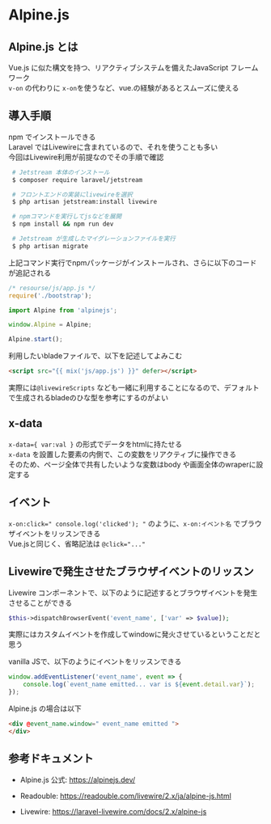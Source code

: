 # Alpine.js

## Alpine.js とは
Vue.js に似た構文を持つ、リアクティブシステムを備えたJavaScript フレームワーク  
`v-on` の代わりに `x-on`を使うなど、vue.の経験があるとスムーズに使える  

## 導入手順
npm でインストールできる  
Laravel ではLivewireに含まれているので、それを使うことも多い  
今回はLivewire利用が前提なのでその手順で確認

```bash
 # Jetstream 本体のインストール
 $ composer require laravel/jetstream

 # フロントエンドの実装にlivewireを選択
 $ php artisan jetstream:install livewire

 # npmコマンドを実行してjsなどを展開
 $ npm install && npm run dev

 # Jetstream が生成したマイグレーションファイルを実行
 $ php artisan migrate
```

上記コマンド実行でnpmパッケージがインストールされ、さらに以下のコードが追記される
```JavaScript
/* resourse/js/app.js */
require('./bootstrap');

import Alpine from 'alpinejs';

window.Alpine = Alpine;

Alpine.start();
```

利用したいbladeファイルで、以下を記述してよみこむ
```html
<script src="{{ mix('js/app.js') }}" defer></script>
```

実際には`@livewireScripts` なども一緒に利用することになるので、デフォルトで生成されるbladeのひな型を参考にするのがよい

## x-data
`x-data={ var:val }` の形式でデータをhtmlに持たせる  
`x-data` を設置した要素の内側で、この変数をリアクティブに操作できる  
そのため、ページ全体で共有したいような変数はbody や画面全体のwraperに設定する  

## イベント
`x-on:click=" console.log('clicked'); "` のように、`x-on:イベント名` でブラウザイベントをリッスンできる  
Vue.jsと同じく、省略記法は `@click="..."`  

## Livewireで発生させたブラウザイベントのリッスン
Livewire コンポーネントで、以下のように記述するとブラウザイベントを発生させることができる
```php
$this->dispatchBrowserEvent('event_name', ['var' => $value]);
```
実際にはカスタムイベントを作成してwindowに発火させているということだと思う

vanilla JSで、以下のようにイベントをリッスンできる
```JavaScript
window.addEventListener('event_name', event => {
    console.log(`event_name emitted... var is ${event.detail.var}`);
});
```

Alpine.js の場合は以下
```html
<div @event_name.window=" event_name emitted ">
</div>
```



## 参考ドキュメント
- Alpine.js 公式:
  https://alpinejs.dev/

- Readouble:
  https://readouble.com/livewire/2.x/ja/alpine-js.html

- Livewire:
  https://laravel-livewire.com/docs/2.x/alpine-js
